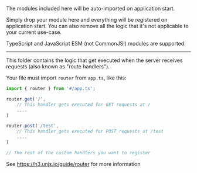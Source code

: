 The modules included here will be auto-imported on application start.

Simply drop your module here and everything will be registered on application start.
You can also remove all the logic that it's not applicable to your current use-case.

TypeScript and JavaScript ESM (not CommonJS!) modules are supported.

---

This folder contains the logic that get executed when
the server receives requests (also known as "route handlers").

Your file must import `router` from `app.ts`, like this:

```typescript
import { router } from '#/app.ts';

router.get('/',
    // This handler gets executed for GET requests at /
    ....
)

router.post('/test',
    // This handler gets executed for POST requests at /test
    ....
)

// The rest of the custom handlers you want to register
```

See https://h3.unjs.io/guide/router for more information
